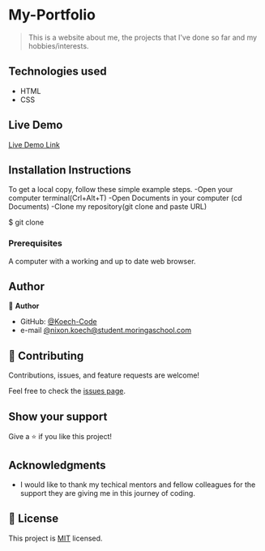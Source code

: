 

# My-Portfolio

> This is a website about me, the projects that I've done so far and my hobbies/interests.


## Technologies used

- HTML
- CSS
 

## Live Demo

[Live Demo Link](https://koech-code.github.io/Fashion-shop/)


## Installation Instructions

To get a local copy, follow these simple example steps.
   -Open your computer terminal(Crl+Alt+T)
   -Open Documents in your computer (cd Documents)
   -Clone my repository(git clone and paste URL)

$ git clone

### Prerequisites

A computer with a working and up to date web browser.


## Author

👤 **Author**

- GitHub: [@Koech-Code](https://koech-code.github.io/Fashion-shop/)
- e-mail [@nixon.koech@student.moringaschool.com](https://koech-code.github.io/Fashion-shop/)





## 🤝 Contributing

Contributions, issues, and feature requests are welcome!

Feel free to check the [issues page](https://github.com/Koech-code/Fashion-shop.git).

## Show your support

Give a ⭐️ if you like this project!
## Acknowledgments

- I would like to thank my techical mentors and fellow colleagues for the support they are giving me in this journey of coding.

## 📝 License

This project is [MIT](LICENCE) licensed.
